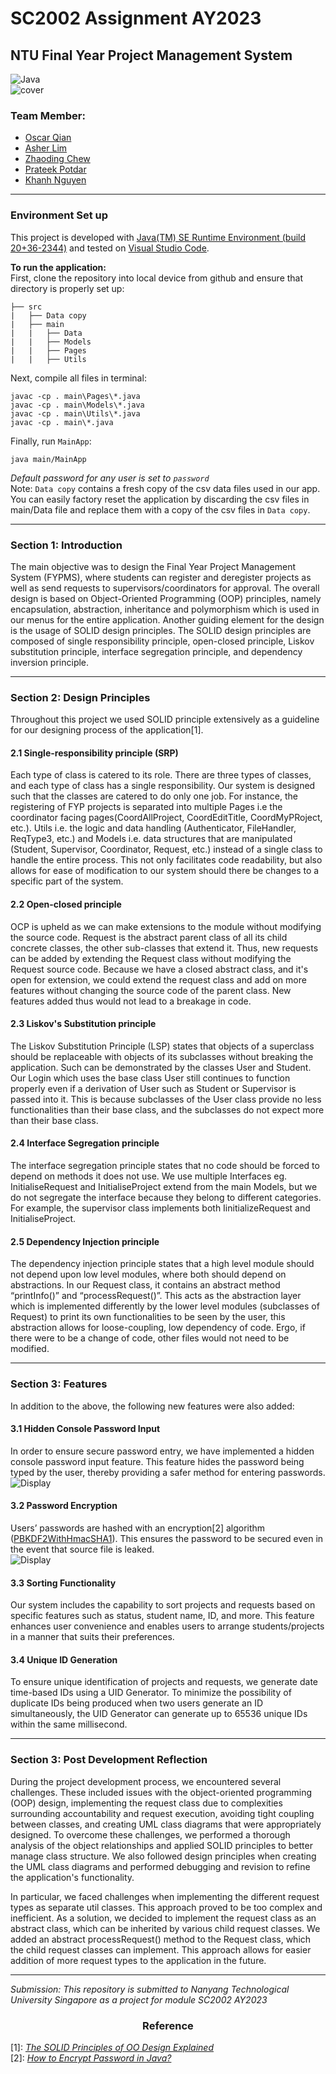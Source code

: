 # SC2002 Assignment AY2023

## NTU Final Year Project Management System
![Java](https://img.shields.io/badge/Java-ED8B00?style=for-the-badge&logo=openjdk&logoColor=white)    
![cover](https://drive.google.com/uc?export=view&id=1GX_HnXsmmYM1JdbecMcJFP4w3QGlWqCs)   
### Team Member:
- [Oscar Qian](https://github.com/oscarqjh)
- [Asher Lim](https://github.com/ieatsighpies)
- [Zhaoding Chew](https://github.com/ZDchew)
- [Prateek Potdar](https://github.com/PRATEEKA001)
- [Khanh Nguyen](https://github.com/ngk2305)
---

### Environment Set up

This project is developed with [Java(TM) SE Runtime Environment (build 20+36-2344)](https://www.oracle.com/java/technologies/downloads/) and tested on [Visual Studio Code](https://code.visualstudio.com/).

**To run the application:**   
First, clone the repository into local device from github and ensure that directory is properly set up:
```
├── src   
|   ├── Data copy  
|   ├── main
|   |   ├── Data
|   |   ├── Models
|   |   ├── Pages
|   |   ├── Utils
``` 
Next, compile all files in terminal:
```
javac -cp . main\Pages\*.java
javac -cp . main\Models\*.java
javac -cp . main\Utils\*.java
javac -cp . main\*.java
```  
Finally, run `MainApp`:
```
java main/MainApp
```
*Default password for any user is set to `password`*   
Note: `Data copy` contains a fresh copy of the csv data files used in our app. You can easily factory reset the application by discarding the csv files in main/Data file and replace them with a copy of the csv files in `Data copy`.

---

### Section 1: Introduction
The main objective was to design the Final Year Project Management System (FYPMS), where students can register and deregister projects as well as send requests to supervisors/coordinators for approval. The overall design is based on Object-Oriented Programming (OOP) principles, namely encapsulation, abstraction, inheritance and polymorphism which is used in our menus for the entire application. Another guiding element for the design is the usage of SOLID design principles. The SOLID design principles are composed of single responsibility principle, open-closed principle, Liskov substitution principle, interface segregation principle, and dependency inversion principle.   

---

### Section 2: Design Principles
Throughout this project we used SOLID principle extensively as a guideline for our designing process of the application[1].   

#### 2.1 Single-responsibility principle (SRP)  
Each type of class is catered to its role. There are three types of classes, and each type of class has a single responsibility. Our system is designed such that the classes are catered to do only one job. For instance, the registering of FYP projects is separated into multiple Pages i.e the coordinator facing pages(CoordAllProject, CoordEditTitle, CoordMyPRoject, etc.). Utils i.e. the logic and data handling (Authenticator, FileHandler, ReqType3, etc.) and Models i.e. data structures that are manipulated (Student, Supervisor, Coordinator, Request, etc.) instead of a single class to handle the entire process. This not only facilitates code readability, but also allows for ease of modification to our system should there be changes to a specific part of the system.    

#### 2.2 Open-closed principle   
OCP is upheld as we can make extensions to the module without modifying the source code. Request is the abstract parent class of all its child concrete classes, the other sub-classes that extend it. Thus, new requests can be added by extending the Request class without modifying the Request source code. Because we have a closed abstract class, and it's open for extension, we could extend the request class and add on more features without changing the source code of the parent class. New features added thus would not lead to a breakage in code.

#### 2.3 Liskov's Substitution principle   
The Liskov Substitution Principle (LSP) states that objects of a superclass should be replaceable with objects of its subclasses without breaking the application. Such can be demonstrated by the classes User and Student. Our Login which uses the base class User still continues to function properly even if a derivation of User such as Student or Supervisor is passed into it. This is because subclasses of the User class provide no less functionalities than their base class, and the subclasses do not expect more than their base class.

#### 2.4 Interface Segregation principle   
The interface segregation principle states that no code should be forced to depend on methods it does not use. We use multiple Interfaces eg. InitialiseRequest and InitialiseProject extend from the main Models, but we do not segregate the interface because they belong to different categories. For example, the supervisor class implements both IinitializeRequest and InitialiseProject.    

#### 2.5 Dependency Injection principle   
The dependency injection principle states that a high level module should not depend upon low level modules, where both should depend on abstractions. In our Request class, it contains an abstract method “printInfo()” and “processRequest()”.  This acts as the abstraction layer which is implemented differently by the lower level modules (subclasses of Request) to print its own functionalities to be seen by the user, this abstraction allows for loose-coupling, low dependency of code. Ergo, if there were to be a change of code, other files would not need to be modified.

---

### Section 3: Features   

In addition to the above, the following new features were also added:

#### 3.1 Hidden Console Password Input   
In order to ensure secure password entry, we have implemented a hidden console password input feature. This feature hides the password being typed by the user, thereby providing a safer method for entering passwords.    
![Display](https://drive.google.com/uc?export=view&id=1QtFynDh40Y9EOGhzj5TXTFC9nnudLYQd)    

#### 3.2 Password Encryption   
Users’ passwords are hashed with an encryption[2] algorithm ([PBKDF2WithHmacSHA1](https://en.wikipedia.org/wiki/PBKDF2)). This ensures the password to be secured even in the event that source file is leaked.   
![Display](https://drive.google.com/uc?export=view&id=1HkBbektojRi7j6tLUiW9tbsLVCKh-zw3)

#### 3.3 Sorting Functionality   
Our system includes the capability to sort projects and requests based on specific features such as status, student name, ID, and more. This feature enhances user convenience and enables users to arrange students/projects in a manner that suits their preferences.    

#### 3.4 Unique ID Generation
To ensure unique identification of projects and requests, we generate date time-based IDs using a UID Generator. To minimize the possibility of duplicate IDs being produced when two users generate an ID simultaneously, the UID Generator can generate up to 65536 unique IDs within the same millisecond.    

---

### Section 3: Post Development Reflection
During the project development process, we encountered several challenges. These included issues with the object-oriented programming (OOP) design, implementing the request class due to complexities surrounding accountability and request execution, avoiding tight coupling between classes, and creating UML class diagrams that were appropriately designed. To overcome these challenges, we performed a thorough analysis of the object relationships and applied SOLID principles to better manage class structure. We also followed design principles when creating the UML class diagrams and performed debugging and revision to refine the application's functionality.

In particular, we faced challenges when implementing the different request types as separate util classes. This approach proved to be too complex and inefficient. As a solution, we decided to implement the request class as an abstract class, which can be inherited by various child request classes. We added an abstract processRequest() method to the Request class, which the child request classes can implement. This approach allows for easier addition of more request types to the application in the future.

---

*Submission: This repository is submitted to Nanyang Technological University Singapore as a project for module SC2002 AY2023*

<h3 align="center">Reference</h3>

[1]: [*The SOLID Principles of OO Design Explained*](https://www.freecodecamp.org/news/solid-principles-single-responsibility-principle-explained/)   
[2]: [*How to Encrypt Password in Java?*](https://www.javatpoint.com/how-to-encrypt-password-in-java)   
